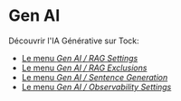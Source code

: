 
# Gen AI

Découvrir l'IA Générative sur Tock:

- [Le menu _Gen AI / RAG Settings_](features/gen-ai-feature-rag.md)
- [Le menu _Gen AI / RAG Exclusions_](features/gen-ai-feature-rag-exclusion.md)
- [Le menu _Gen AI / Sentence Generation_](features/gen-ai-feature-sentence-generation.md)
- [Le menu _Gen AI / Observability Settings_](features/gen-ai-feature-observability.md)